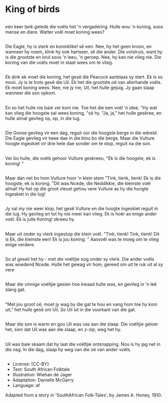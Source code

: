 # King of birds

##
een keer lank gelede die voëls
het 'n vergadering. Hulle wou 'n
koning, soos mense en diere.
Watter voël moet koning wees?

##
Die Eagle, hy is sterk en
koninklike! sê een. Nee, hy het
geen kroon, en wanneer hy
noem, klink hy ook hartseer, sê
die ander. Die volstruis, want hy
is die grootste en brul soos 'n
leeu, 'n geroep. Nee, hy kan nie
vlieg nie. Die koning van die
voëls moet in staat wees om te
vlieg.

##
Ek dink ek moet die koning, het
gesê die Peacock aanblaas sy
stert. Ek is so mooi. Jy is te trots
gesê die Uil. Ek het die grootste
oë van allerhande voëls. Ek
moet koning wees. Nee, nie jy
nie, Uil, het hulle gejuig. Jy gaan
slaap wanneer die son opkom.

##
En so het hulle nie baie ver kom
nie.
Toe het die een voël 'n idee. "Hy
wat kan vlieg die hoogste sal
wees
koning, "sê hy.
"Ja, ja," het hulle geskree, en
hulle almal gevlieg op, op, in
die lug.

##
Die Goose gevlieg vir een dag,
reguit oor die hoogste
berge in die wêreld.
Die Eagle gevlieg vir twee dae
in
die blou bo die berge.
Maar die Vulture hoogte
ingeskiet vir drie
hele dae sonder om te stop,
reguit na die son.

##
Ver bo hulle, die voëls
gehoor Vulture geskreeu, "Ek is
die
hoogste, ek is koning! "

##
Maar dan net bo hom Vulture
hoor 'n klein stem "Tink, tienk,
tienk! Ek is die hoogste, ek is
koning. "Dit was Ncede, die
Neddikkie, die kleinste voël
almal!
Hy het op die groot vleuel
gehou
vere Vulture as hy die hoogte
ingeskiet
in die lug!

##
Jy sal my nie weer klop, het
gesê Vulture en die hoogte
ingeskiet reguit in die lug. Hy
gevlieg en tot hy nie meer kan
vlieg. Ek is hoër as enige ander
voël. Ek is julle Koning! skreeu
hy.

##
Maar uit onder sy vlerk
ingesluip die klein voël.
"Tink, tienk! Tink, tienk! Dit is
Ek, die
kleinste een! Ek is jou koning. "
Aasvoël was te moeg om te
vlieg
enige verdere.

##
So af geseil het hy - met die
voëltjie nog onder sy vlerk.
Die ander voëls was woedend
Ncede.
Hulle het gewag vir hom,
gereed om uit te ruk uit al sy
vere

##
Maar die vinnige voëltjie gesien
hoe kwaad hulle was, en
gevlieg in 'n leë slang gat.

##
"Met jou groot oë, moet jy wag
by die gat te hou en vang hom
toe hy kom uit," het hulle gesê
om Uil.
So Uil sit in die voorkant van die
gat.

##
Maar die son is warm en gou Uil
was vas aan die slaap.
Die voëltjie geloer het, sien dat
Uil was aan die slaap, en z-zip,
weg het hy.

##
Uil was baie skaam dat hy laat
die voëltjie ontsnapping.
Nou is hy jag net in die nag.
In die dag, slaap hy weg van die
oë van ander voëls.

##
* License: [CC-BY]
* Text: South African Folktale
* Illustration: Wiehan de Jager
* Adaptation: Danielle McGarry
* Language: af

Adapted from a story in 'SouthAfrican Folk-Tales', by James A.
Honey, 1910.
